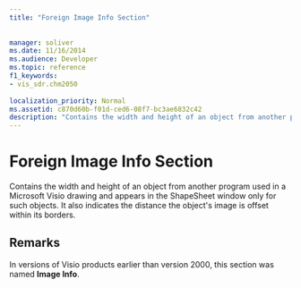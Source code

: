 ```yaml
---
title: "Foreign Image Info Section"
 
 
manager: soliver
ms.date: 11/16/2014
ms.audience: Developer
ms.topic: reference
f1_keywords:
- vis_sdr.chm2050
 
localization_priority: Normal
ms.assetid: c870d60b-f01d-ced6-08f7-bc3ae6832c42
description: "Contains the width and height of an object from another program used in a Microsoft Visio drawing and appears in the ShapeSheet window only for such objects. It also indicates the distance the object's image is offset within its borders."
---
```


# Foreign Image Info Section

Contains the width and height of an object from another program used in a Microsoft Visio drawing and appears in the ShapeSheet window only for such objects. It also indicates the distance the object's image is offset within its borders.
  
## Remarks

In versions of Visio products earlier than version 2000, this section was named **Image Info**.
  

